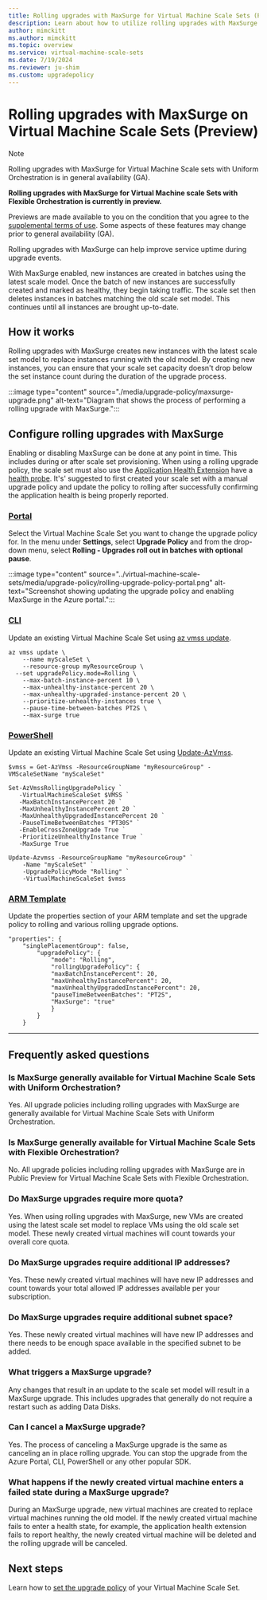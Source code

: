 ```yaml
---
title: Rolling upgrades with MaxSurge for Virtual Machine Scale Sets (Preview)
description: Learn about how to utilize rolling upgrades with MaxSurge on Virtual Machine Scale Sets.
author: mimckitt
ms.author: mimckitt
ms.topic: overview
ms.service: virtual-machine-scale-sets
ms.date: 7/19/2024
ms.reviewer: ju-shim
ms.custom: upgradepolicy
---
```

# Rolling upgrades with MaxSurge on Virtual Machine Scale Sets (Preview)

> [!NOTE]
> Rolling upgrades with MaxSurge for Virtual Machine Scale sets with Uniform Orchestration is in general availability (GA). 
>
> **Rolling upgrades with MaxSurge for Virtual Machine scale Sets with Flexible Orchestration is currently in preview.** 
>
> Previews are made available to you on the condition that you agree to the [supplemental terms of use](https://azure.microsoft.com/support/legal/preview-supplemental-terms/). Some aspects of these features may change prior to general availability (GA). 

Rolling upgrades with MaxSurge can help improve service uptime during upgrade events. 

With MaxSurge enabled, new instances are created  in batches using the latest scale model. Once the batch of new instances are successfully created and marked as healthy, they begin taking traffic. The scale set then deletes instances in batches matching the old scale set model. This continues until all instances are brought up-to-date. 


## How it works

Rolling upgrades with MaxSurge creates new instances with the latest scale set model to replace instances running with the old model. By creating new instances, you can ensure that your scale set capacity doesn't drop below the set instance count during the duration of the upgrade process. 

:::image type="content" source="./media/upgrade-policy/maxsurge-upgrade.png" alt-text="Diagram that shows the process of performing a rolling upgrade with MaxSurge.":::


## Configure rolling upgrades with MaxSurge
Enabling or disabling MaxSurge can be done at any point in time. This includes during or after scale set provisioning. When using a rolling upgrade policy, the scale set must also use the [Application Health Extension](virtual-machine-scale-sets-health-extension.md) have a [health probe](../load-balancer/load-balancer-custom-probe-overview.md). It's' suggested to first created your scale set with a manual upgrade policy and update the policy to rolling after successfully confirming the application health is being properly reported. 


### [Portal](#tab/portal1)

Select the Virtual Machine Scale Set you want to change the upgrade policy for. In the menu under **Settings**, select **Upgrade Policy** and from the drop-down menu, select **Rolling - Upgrades roll out in batches with optional pause**. 

:::image type="content" source="../virtual-machine-scale-sets/media/upgrade-policy/rolling-upgrade-policy-portal.png" alt-text="Screenshot showing updating the upgrade policy and enabling MaxSurge in the Azure portal.":::

### [CLI](#tab/cli1)
Update an existing Virtual Machine Scale Set using [az vmss update](/cli/azure/vmss#az-vmss-update). 

```azurecli-interactive
az vmss update \
	--name myScaleSet \
	--resource-group myResourceGroup \
  --set upgradePolicy.mode=Rolling \
	--max-batch-instance-percent 10 \
	--max-unhealthy-instance-percent 20 \
	--max-unhealthy-upgraded-instance-percent 20 \
	--prioritize-unhealthy-instances true \
	--pause-time-between-batches PT2S \
	--max-surge true 

```

### [PowerShell](#tab/powershell1)
Update an existing Virtual Machine Scale Set using [Update-AzVmss](/powershell/module/az.compute/update-azvmss). 

```azurepowershell-interactive
$vmss = Get-AzVmss -ResourceGroupName "myResourceGroup" -VMScaleSetName "myScaleSet"

Set-AzVmssRollingUpgradePolicy `
   -VirtualMachineScaleSet $VMSS `
   -MaxBatchInstancePercent 20 `
   -MaxUnhealthyInstancePercent 20 `
   -MaxUnhealthyUpgradedInstancePercent 20 `
   -PauseTimeBetweenBatches "PT30S" `
   -EnableCrossZoneUpgrade True `
   -PrioritizeUnhealthyInstance True `
   -MaxSurge True

Update-Azvmss -ResourceGroupName "myResourceGroup" `
    -Name "myScaleSet" `
    -UpgradePolicyMode "Rolling" `
    -VirtualMachineScaleSet $vmss
```

### [ARM Template](#tab/template1)

Update the properties section of your ARM template and set the upgrade policy to rolling and various rolling upgrade options.  


``` ARM Template
"properties": {
    "singlePlacementGroup": false,
        "upgradePolicy": {
            "mode": "Rolling",
            "rollingUpgradePolicy": {
            "maxBatchInstancePercent": 20,
            "maxUnhealthyInstancePercent": 20,
            "maxUnhealthyUpgradedInstancePercent": 20,
            "pauseTimeBetweenBatches": "PT2S",
	        "MaxSurge": "true"
            }
        }
    }
```
---
## Frequently asked questions 

### Is MaxSurge generally available for Virtual Machine Scale Sets with Uniform Orchestration? 
Yes. All upgrade policies including rolling upgrades with MaxSurge are generally available for Virtual Machine Scale Sets with Uniform Orchestration. 


### Is MaxSurge generally available for Virtual Machine Scale Sets with Flexible Orchestration? 
No. All upgrade policies including rolling upgrades with MaxSurge are in Public Preview for Virtual Machine Scale Sets with Flexible Orchestration. 

### Do MaxSurge upgrades require more quota? 
Yes. When using rolling upgrades with MaxSurge, new VMs are created using the latest scale set model to replace VMs using the old scale set model. These newly created virtual machines will count towards your overall core quota. 

### Do MaxSurge upgrades require additional IP addresses? 
Yes. These newly created virtual machines will have new IP addresses and count towards your total allowed IP addresses available per your subscription. 

### Do MaxSurge upgrades require additional subnet space? 
Yes. These newly created virtual machines will have new IP addresses and there needs to be enough space available in the specified subnet to be added.

### What triggers a MaxSurge upgrade? 
Any changes that result in an update to the scale set model will result in a MaxSurge upgrade. This includes upgrades that generally do not require a restart such as adding Data Disks. 

### Can I cancel a MaxSurge upgrade? 
Yes. The process of canceling a MaxSurge upgrade is the same as canceling an in place rolling upgrade. You can stop the upgrade from the Azure Portal, CLI, PowerShell or any other popular SDK. 

### What happens if the newly created virtual machine enters a failed state during a MaxSurge upgrade? 
During an MaxSurge upgrade, new virtual machines are created to replace virtual machines running the old model. If the newly created virtual machine fails to enter a health state, for example, the application health extension fails to report healthy, the newly created virtual machine will be deleted and the rolling upgrade will be canceled. 



## Next steps
Learn how to [set the upgrade policy](virtual-machine-scale-sets-set-upgrade-policy.md) of your Virtual Machine Scale Set.

